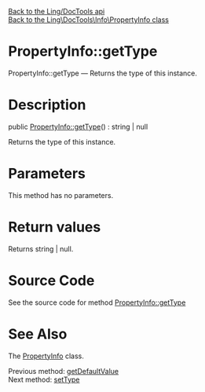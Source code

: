 [Back to the Ling/DocTools api](https://github.com/lingtalfi/DocTools/blob/master/doc/api/Ling/DocTools.md)<br>
[Back to the Ling\DocTools\Info\PropertyInfo class](https://github.com/lingtalfi/DocTools/blob/master/doc/api/Ling/DocTools/Info/PropertyInfo.md)


PropertyInfo::getType
================



PropertyInfo::getType — Returns the type of this instance.




Description
================


public [PropertyInfo::getType](https://github.com/lingtalfi/DocTools/blob/master/doc/api/Ling/DocTools/Info/PropertyInfo/getType.md)() : string | null




Returns the type of this instance.




Parameters
================

This method has no parameters.


Return values
================

Returns string | null.








Source Code
===========
See the source code for method [PropertyInfo::getType](/blob/master/Info/PropertyInfo.php#L216-L219)


See Also
================

The [PropertyInfo](https://github.com/lingtalfi/DocTools/blob/master/doc/api/Ling/DocTools/Info/PropertyInfo.md) class.

Previous method: [getDefaultValue](https://github.com/lingtalfi/DocTools/blob/master/doc/api/Ling/DocTools/Info/PropertyInfo/getDefaultValue.md)<br>Next method: [setType](https://github.com/lingtalfi/DocTools/blob/master/doc/api/Ling/DocTools/Info/PropertyInfo/setType.md)<br>

